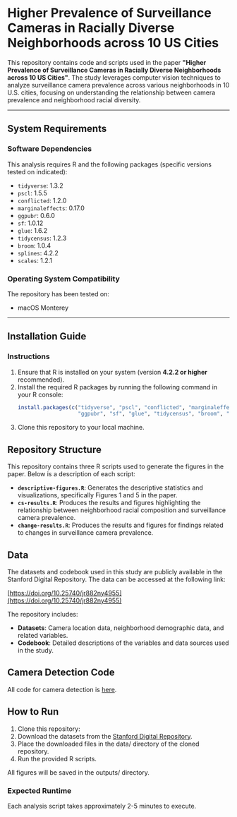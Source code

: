 # Higher Prevalence of Surveillance Cameras in Racially Diverse Neighborhoods across 10 US Cities

This repository contains code and scripts used in the paper **"Higher Prevalence of Surveillance Cameras in Racially Diverse Neighborhoods across 10 US Cities"**. The study leverages computer vision techniques to analyze surveillance camera prevalence across various neighborhoods in 10 U.S. cities, focusing on understanding the relationship between camera prevalence and neighborhood racial diversity.

---

## System Requirements

### Software Dependencies
This analysis requires R and the following packages (specific versions tested on indicated):
- `tidyverse`: 1.3.2  
- `pscl`: 1.5.5  
- `conflicted`: 1.2.0  
- `marginaleffects`: 0.17.0  
- `ggpubr`: 0.6.0  
- `sf`: 1.0.12  
- `glue`: 1.6.2  
- `tidycensus`: 1.2.3  
- `broom`: 1.0.4  
- `splines`: 4.2.2  
- `scales`: 1.2.1  

### Operating System Compatibility
The repository has been tested on:
- macOS Monterey  

---

## Installation Guide

### Instructions
1. Ensure that R is installed on your system (version **4.2.2 or higher** recommended).
2. Install the required R packages by running the following command in your R console:
   ```R
   install.packages(c("tidyverse", "pscl", "conflicted", "marginaleffects", 
                      "ggpubr", "sf", "glue", "tidycensus", "broom", "splines", "scales"))
3. Clone this repository to your local machine.

## Repository Structure

This repository contains three R scripts used to generate the figures in the paper. Below is a description of each script:

- **`descriptive-figures.R`**: Generates the descriptive statistics and visualizations, specifically Figures 1 and 5 in the paper.
- **`cs-results.R`**: Produces the results and figures highlighting the relationship between neighborhood racial composition and surveillance camera prevalence.
- **`change-results.R`**: Produces the results and figures for findings related to changes in surveillance camera prevalence.

## Data

The datasets and codebook used in this study are publicly available in the Stanford Digital Repository. The data can be accessed at the following link:

[https://doi.org/10.25740/jr882ny4955](https://doi.org/10.25740/jr882ny4955)

The repository includes:

- **Datasets**: Camera location data, neighborhood demographic data, and related variables.
- **Codebook**: Detailed descriptions of the variables and data sources used in the study.

## Camera Detection Code

All code for camera detection is [here](https://github.com/stanford-policylab/surveilling-surveillance).

## How to Run

1. Clone this repository:
2. Download the datasets from the [Stanford Digital Repository](https://doi.org/10.25740/jr882ny4955).
3. Place the downloaded files in the data/ directory of the cloned repository.
4. Run the provided R scripts.
   
All figures will be saved in the outputs/ directory.

### Expected Runtime
Each analysis script takes approximately 2-5 minutes to execute.

